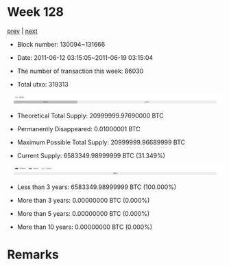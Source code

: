 # Week 128

[prev](week0127.md) | [next](week0129.md)

- Block number: 130094~131666

- Date: 2011-06-12 03:15:05~2011-06-19 03:15:04

- The number of transaction this week: 86030

- Total utxo: 319313

![](../images/mined_week0128.png)

- Theoretical Total Supply: 20999999.97690000 BTC

- Permanently Disappeared: 0.01000001 BTC

- Maximum Possible Total Supply: 20999999.96689999 BTC

- Current Supply: 6583349.98999999 BTC (31.349%)

![](../images/year_week0128.png)


- Less than 3 years: 6583349.98999999 BTC (100.000%)

- More than 3 years: 0.00000000 BTC (0.000%)

- More than 5 years: 0.00000000 BTC (0.000%)

- More than 10 years: 0.00000000 BTC (0.000%)

# Remarks

